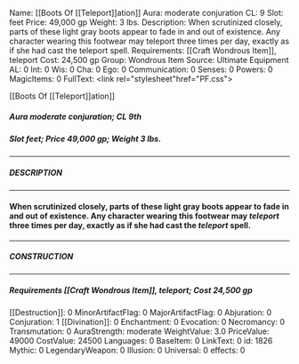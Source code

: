 Name: [[Boots Of [[Teleport]]ation]]
Aura: moderate conjuration
CL: 9
Slot: feet
Price: 49,000 gp
Weight: 3 lbs.
Description: When scrutinized closely, parts of these light gray boots appear to fade in and out of existence. Any character wearing this footwear may teleport three times per day, exactly as if she had cast the teleport spell.
Requirements: [[Craft Wondrous Item]], teleport
Cost: 24,500 gp
Group: Wondrous Item
Source: Ultimate Equipment
AL: 0
Int: 0
Wis: 0
Cha: 0
Ego: 0
Communication: 0
Senses: 0
Powers: 0
MagicItems: 0
FullText: <link rel="stylesheet"href="PF.css"><div class="heading"><p class="alignleft">[[Boots Of [[Teleport]]ation]]</p><div style="clear: both;"></div></div><div><h5><b>Aura </b>moderate conjuration; <b>CL </b>9th</h5><h5><b>Slot </b>feet; <b>Price </b>49,000 gp; <b>Weight </b>3 lbs.</h5></div><hr/><div><h5><b>DESCRIPTION</b></h5></div><hr/><div><h4><p>When scrutinized closely, parts of these light gray boots appear to fade in and out of existence. Any character wearing this footwear may <i>teleport</i> three times per day, exactly as if she had cast the <i>teleport</i> spell.</p></h4></div><hr/><div><h5><b>CONSTRUCTION</b></h5></div><hr/><div><h5><b>Requirements </b>[[Craft Wondrous Item]], <i>teleport</i>; <b>Cost </b>24,500 gp</h5></div>
[[Destruction]]: 0
MinorArtifactFlag: 0
MajorArtifactFlag: 0
Abjuration: 0
Conjuration: 1
[[Divination]]: 0
Enchantment: 0
Evocation: 0
Necromancy: 0
Transmutation: 0
AuraStrength: moderate
WeightValue: 3.0
PriceValue: 49000
CostValue: 24500
Languages: 0
BaseItem: 0
LinkText: 0
id: 1826
Mythic: 0
LegendaryWeapon: 0
Illusion: 0
Universal: 0
effects: 0
